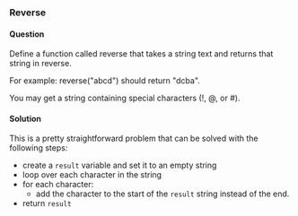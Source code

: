### Reverse

#### Question

Define a function called reverse that takes a string text and returns that string in reverse.

For example: reverse("abcd") should return "dcba".

You may get a string containing special characters (!, @, or #).

#### Solution

This is a pretty straightforward problem that can be solved with the following steps:

- create a `result` variable and set it to an empty string
- loop over each character in the string
- for each character:
  - add the character to the start of the `result` string instead of the end.
- return `result`
